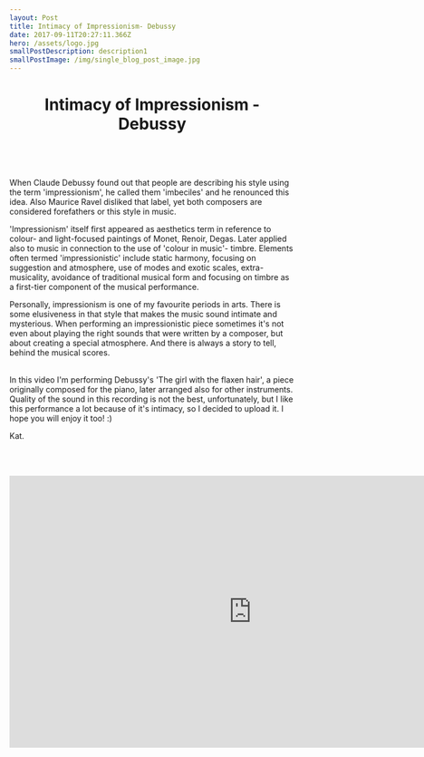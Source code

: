 ```yaml
---
layout: Post
title: Intimacy of Impressionism- Debussy
date: 2017-09-11T20:27:11.366Z
hero: /assets/logo.jpg
smallPostDescription: description1
smallPostImage: /img/single_blog_post_image.jpg
---
```

# <center>Intimacy of Impressionism - Debussy</center>

## 

<br><br>

When Claude Debussy found out that people are describing his style using the term 'impressionism', he called them 'imbeciles' and he renounced this idea. Also Maurice Ravel disliked that label, yet both composers are considered forefathers or this style in music. <br>

\'Impressionism' itself first appeared as aesthetics term in reference to colour- and light-focused paintings of Monet, Renoir, Degas. Later applied also to music in connection to the use of 'colour in music'- timbre. Elements often termed 'impressionistic' include static harmony, focusing on suggestion and atmosphere, use of modes and exotic scales, extra-musicality, avoidance of traditional musical form and focusing on timbre as a first-tier component of the musical performance. <br>

Personally, impressionism is one of my favourite periods in arts. There is some elusiveness in that style that makes the music sound intimate and mysterious. When performing an impressionistic piece sometimes it's not even about playing the right sounds that were written by a composer, but about creating a special atmosphere. And there is always a story to tell, behind the musical scores. <br><br>

In this video I'm performing Debussy's 'The girl with the flaxen hair', a piece originally composed for the piano, later arranged also for other instruments. Quality of the sound in this recording is not the best, unfortunately, but I like this performance a lot because of it's intimacy, so I decided to upload it. I hope you will enjoy it too! :)

Kat.

<br><br>

<iframe width="854" height="480" src="https://www.youtube.com/embed/d4QqcFiGG9s" frameborder="0" allowfullscreen></iframe>


